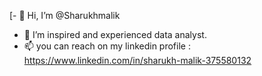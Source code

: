 [- 👋 Hi, I’m @Sharukhmalik
- 👀 I’m inspired and experienced data analyst.
- 📫 you can reach on my linkedin profile : https://www.linkedin.com/in/sharukh-malik-375580132
